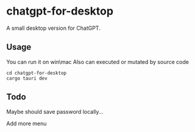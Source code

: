 # chatgpt-for-desktop


A small desktop version for ChatGPT.

## Usage
You can run it on win\mac
Also can executed or mutated by source code
```
cd chatgpt-for-desktop
cargo tauri dev
```

## Todo
Maybe should save password locally...

Add more menu

